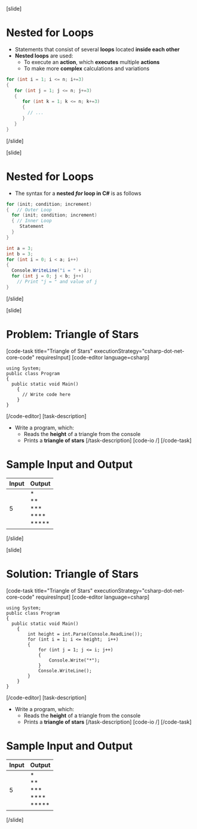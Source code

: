 [slide]
# Nested for Loops
- Statements that consist of several **loops** located **inside each other**
- **Nested loops** are used:
    - To execute an **action**, which **executes** multiple **actions**
    - To make more **complex** calculations and variations

```csharp
for (int i = 1; i <= n; i+=3) 
{
   for (int j = 1; j <= n; j+=3)
   {
      for (int k = 1; k <= n; k+=3)
      {
        // ...
      }
   }
}
```
[/slide]

[slide]
# Nested for Loops
- The syntax for a **nested ***for*** loop in C#** is as follows
```csharp
for (init; condition; increment) 
{   // Outer Loop 
  for (init; condition; increment) 
  { // Inner Loop
     Statement
  }
}
```
```csharp
int a = 3;
int b = 3;
for (int i = 0; i < a; i++) 
{
  Console.WriteLine("i = " + i);
  for (int j = 0; j < b; j++) 
    // Print "j = " and value of j
}
```
[/slide]

[slide]
# Problem: Triangle of Stars
[code-task title="Triangle of Stars" executionStrategy="csharp-dot-net-core-code" requiresInput]
[code-editor language=csharp]
```
using System;
public class Program
{
  public static void Main()
    {
      // Write code here
    }
}
```
[/code-editor]
[task-description]
- Write a program, which:
    - Reads the **height** of a triangle from the console
    - Prints a **triangle of stars**
[/task-description]
[code-io /]
[/code-task]
# Sample Input and Output
|Input|Output|
|-----|------|
|5|\*<br>\*\*<br>\*\*\*<br>\*\*\*\*<br>\*\*\*\*\*|
[/slide]

[slide]
# Solution: Triangle of Stars
[code-task title="Triangle of Stars" executionStrategy="csharp-dot-net-core-code" requiresInput]
[code-editor language=csharp]
```
using System;
public class Program
{
  public static void Main()
    {
        int height = int.Parse(Console.ReadLine());
        for (int i = 1; i <= height;  i++)
        {
            for (int j = 1; j <= i; j++)
            {
                Console.Write("*");
            }
            Console.WriteLine();
        }
    }
}
```
[/code-editor]
[task-description]
- Write a program, which:
    - Reads the **height** of a triangle from the console
    - Prints a **triangle of stars**
[/task-description]
[code-io /]
[/code-task]
# Sample Input and Output
|Input|Output|
|-----|------|
|5|\*<br>\*\*<br>\*\*\*<br>\*\*\*\*<br>\*\*\*\*\*|
[/slide]